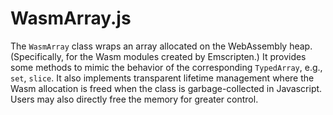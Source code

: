 # WasmArray.js

The `WasmArray` class wraps an array allocated on the WebAssembly heap.
(Specifically, for the Wasm modules created by Emscripten.)
It provides some methods to mimic the behavior of the corresponding `TypedArray`, e.g., `set`, `slice`.
It also implements transparent lifetime management where the Wasm allocation is freed when the class is garbage-collected in Javascript.
Users may also directly free the memory for greater control.
